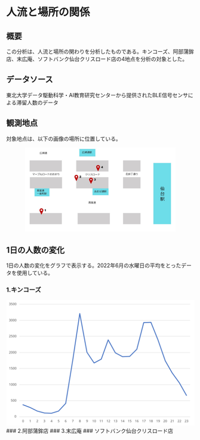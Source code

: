 # 人流と場所の関係
## 概要
この分析は、人流と場所の関わりを分析したものである。キンコーズ、阿部蒲鉾店、末広庵、ソフトバンク仙台クリスロード店の4地点を分析の対象とした。

## データソース
東北大学データ駆動科学・AI教育研究センターから提供されたBLE信号センサによる滞留人数のデータ

## 観測地点
対象地点は、以下の画像の場所に位置している。
<div align="center">
<img src="img/map.jpg" alt="地図" width=80%>
</div>

## 1日の人数の変化
1日の人数の変化をグラフで表示する。2022年6月の水曜日の平均をとったデータを使用している。
### 1.キンコーズ
<img src="img/kinkozu.svg" alt="キンコーズの人流変化">
### 2.阿部蒲鉾店
### 3.末広庵
### ソフトバンク仙台クリスロード店
